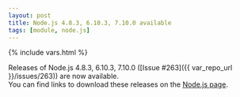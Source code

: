 ```yaml
---
layout: post
title: Node.js 4.8.3, 6.10.3, 7.10.0 available
tags: [module, node.js]
---
```

{% include vars.html %}

Releases of Node.js 4.8.3, 6.10.3, 7.10.0 ([Issue #263]({{ var_repo_url }}/issues/263)) are now available.<br />
You can find links to download these releases on the [Node.js page](/bins/nodejs).